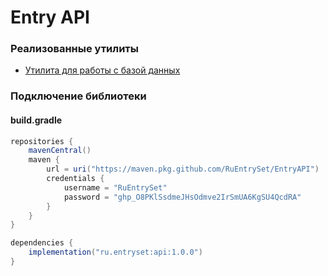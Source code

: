 # Entry API

### Реализованные утилиты
* [Утилита для работы с базой данных](src/main/java/ru/entryset/api/database/README.md)

### Подключение библиотеки
#### build.gradle
```groovy
repositories {
    mavenCentral()
    maven {
        url = uri("https://maven.pkg.github.com/RuEntrySet/EntryAPI")
        credentials {
            username = "RuEntrySet"
            password = "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"
        }
    }
}

dependencies {
    implementation("ru.entryset:api:1.0.0")
}
```